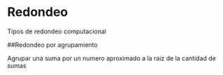 # Redondeo

Tipos de redondeo computacional

##Redondeo por agrupamiento

Agrupar una suma por un numero aproximado a la raiz de la cantidad de sumas
